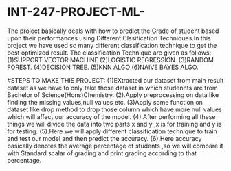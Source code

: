 # INT-247-PROJECT-ML-
The project basically deals with how to predict the Grade of student based upon their performances using Different Clssification Techniques.In this project we have used so many different classification technique to get the best optimized result.
The classification Technique are given as follows:
(1)SUPPORT VECTOR MACHINE
(2)LOGISTIC REGRESSION.
(3)RANDOM FOREST.
(4)DECISION TREE.
(5)KNN ALGO
(6)NAIVE BAYES ALGO.
 
#STEPS TO MAKE THIS PROJECT:
(1)EXtracted our dataset from main result dataset as we have to only take those dataset in which studennts are from Bachelor of Science(Hons)Chemistry.
(2).Apply preprocessing on data like finding the missing values,null values etc.
(3)Apply some function on dataset like drop method to drop those column which have more null values which will affect our accuracy of the model.
(4).After performing all these things we will divide the data into two parts x and y ,x is for training and y is for testing.
(5).Here we will apply different classification technique to train and test our model and then predict the accuracy.
(6).Here accuracy basically denotes the average percentage of students ,so we will compare it with Standard scalar of grading and print grading according to that percentage.

#


